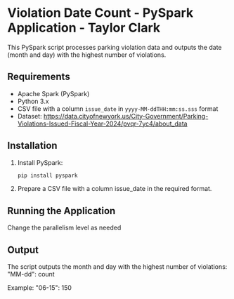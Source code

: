 # Violation Date Count - PySpark Application - Taylor Clark

This PySpark script processes parking violation data and outputs the date (month and day) with the highest number of violations.

## Requirements

- Apache Spark (PySpark)
- Python 3.x
- CSV file with a column `issue_date` in `yyyy-MM-ddTHH:mm:ss.sss` format
- Dataset: https://data.cityofnewyork.us/City-Government/Parking-Violations-Issued-Fiscal-Year-2024/pvqr-7yc4/about_data

## Installation

1. Install PySpark:

   ```bash
   pip install pyspark

2. Prepare a CSV file with a column issue_date in the required format.

## Running the Application

Change the parallelism level as needed

## Output
The script outputs the month and day with the highest number of violations:
"MM-dd": count

Example:
"06-15": 150

